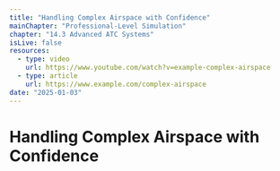 ```yaml
---
title: "Handling Complex Airspace with Confidence"
mainChapter: "Professional-Level Simulation"
chapter: "14.3 Advanced ATC Systems"
isLive: false
resources:
  - type: video
    url: https://www.youtube.com/watch?v=example-complex-airspace
  - type: article
    url: https://www.example.com/complex-airspace
date: "2025-01-03"
---
```


# Handling Complex Airspace with Confidence
